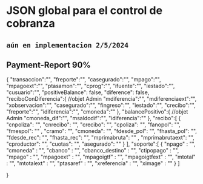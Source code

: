 # JSON global para el control de cobranza 
## `aún en implementacion 2/5/2024`

## Payment-Report 90%
{
    "transaccion":"",
    "freporte":"",
    "casegurado":"",
    "mpago":"",
    "mpagoext":"",
    "ptasamon":"",
    "cprog":"",
    "ifuente":"",
    "iestado":"",
    "cusuario":"",
    "positiveBalance": false,
    "diference": false,
    "reciboConDiferencia":{          //objet Admin
        "mdiferencia":"",
        "mdiferenciaext":"",
        "xobservacion":"",
        "casegurado":"",
        "fingreso":"",
        "iestado":"",
        "crecibo":"",
        "freporte":"",
        "idiferencia":"",
        "cmoneda":""
    },
    "balancePositivo":{          //objet Admin
        "cmoneda_dif":"",
        "msaldodif":"",
        "idiferencia":""
    },
    "recibo":[
        {
            "cnpoliza": "",
            "cnrecibo": "",
            "crecibo": "",
            "cpoliza": "",
            "fanopol": "",
            "fmespol": ""  ,
            "cramo": "",
            "cmoneda": "",
            "fdesde_pol": "",
            "fhasta_pol": "",
            "fdesde_rec": "",
            "fhasta_rec": "",
            "mprimabruta": ""  ,
            "mprimabrutaext": "",
            "cproductor": "",
            "cuotas": "",
            "asegurado": ""
        }
    ],
    "soporte":[
        {
       "npago" : "",
       "cmoneda" : "",
       "cbanco" : "",
       "cbanco_destino" : "",
       "ctipopago" : "",
       "mpago" : "",
       "mpagoext" : "",
       "mpagoigtf" : "",
       "mpagoigtfext" : "",
       "mtotal" : "",
       "mtotalext" : "",
       "ptasaref" : "",
       "xreferencia" : "",
       "ximage" : ""
        }
    ]
    
}